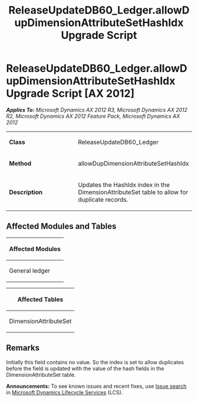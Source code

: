 ﻿---
title: ReleaseUpdateDB60_Ledger.allowDupDimensionAttributeSetHashIdx Upgrade Script
TOCTitle: ReleaseUpdateDB60_Ledger.allowDupDimensionAttributeSetHashIdx Upgrade Script
ms:assetid: a316c743-b3ef-c705-8ef6-60456f68a6b9
ms:mtpsurl: https://msdn.microsoft.com/en-us/library/JJ736785(v=AX.60)
ms:contentKeyID: 49710216
ms.date: 05/18/2015
mtps_version: v=AX.60
---

# ReleaseUpdateDB60\_Ledger.allowDupDimensionAttributeSetHashIdx Upgrade Script [AX 2012]


_**Applies To:** Microsoft Dynamics AX 2012 R3, Microsoft Dynamics AX 2012 R2, Microsoft Dynamics AX 2012 Feature Pack, Microsoft Dynamics AX 2012_

<table>
<colgroup>
<col style="width: 50%" />
<col style="width: 50%" />
</colgroup>
<tbody>
<tr class="odd">
<td><p><strong>Class</strong></p></td>
<td><p>ReleaseUpdateDB60_Ledger</p></td>
</tr>
<tr class="even">
<td><p><strong>Method</strong></p></td>
<td><p>allowDupDimensionAttributeSetHashIdx</p></td>
</tr>
<tr class="odd">
<td><p><strong>Description</strong></p></td>
<td><p>Updates the HashIdx index in the DimensionAttributeSet table to allow for duplicate records.</p></td>
</tr>
</tbody>
</table>


## Affected Modules and Tables

<table>
<colgroup>
<col style="width: 100%" />
</colgroup>
<thead>
<tr class="header">
<th><p>Affected Modules</p></th>
</tr>
</thead>
<tbody>
<tr class="odd">
<td><p>General ledger</p></td>
</tr>
</tbody>
</table>


<table>
<colgroup>
<col style="width: 100%" />
</colgroup>
<thead>
<tr class="header">
<th><p>Affected Tables</p></th>
</tr>
</thead>
<tbody>
<tr class="odd">
<td><p>DimensionAttributeSet</p></td>
</tr>
</tbody>
</table>


## Remarks

Initially this field contains no value. So the index is set to allow duplicates before the field is updated with the value of the hash fields in the DimensionAttributeSet table.

  
**Announcements:** To see known issues and recent fixes, use [Issue search](http://go.microsoft.com/fwlink/?linkid=389258) in [Microsoft Dynamics Lifecycle Services](http://go.microsoft.com/fwlink/?linkid=306505) (LCS).

